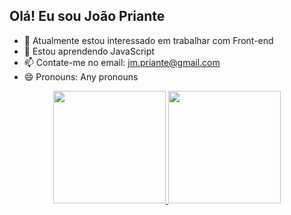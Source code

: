 ## Olá! Eu sou João Priante

- 🔭 Atualmente estou interessado em trabalhar com Front-end
- 🌱 Estou aprendendo JavaScript
- 📫 Contate-me no email: jm.priante@gmail.com
- 😄 Pronouns: Any pronouns
<div align="center">
  <a href="https://github.com/joaopriant">
  <img height="180em" src="https://github-readme-stats.vercel.app/api?username=joaopriant&show_icons=true&theme=dracula&include_all_commits=true&count_private=true"/>
  <img height="180em" src="https://github-readme-stats.vercel.app/api/top-langs/?username=joaopriant&layout=compact&langs_count=7&theme=dracula"/>
</div>
